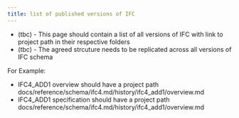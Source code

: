 ```yaml
---
title: list of published versions of IFC
---
```


* (tbc) - This page should contain a list of all versions of IFC with link to project path in their respective folders
* (tbc) - The agreed strcuture needs to be replicated across all versions of IFC schema


For Example:

- IFC4_ADD1 overview should have a project path docs/reference/schema/ifc4.md/history/ifc4_add1/overview.md
- IFC4_ADD1 specification should have a project path docs/reference/schema/ifc4.md/history/ifc4_add1/overview.md
